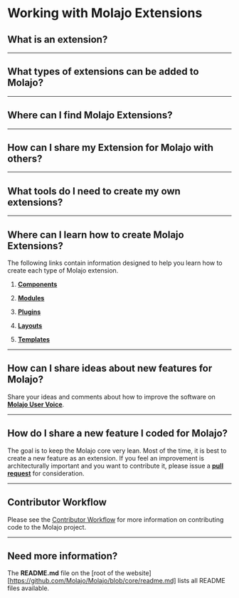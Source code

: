 # Working with Molajo Extensions #

## What is an extension? ##

---

## What types of extensions can be added to Molajo? ##

---

## Where can I find Molajo Extensions? ##

---

## How can I share my Extension for Molajo with others? ##

---

## What tools do I need to create my own extensions? ##

---

## Where can I learn how to create Molajo Extensions? ##

The following links contain information designed to help you learn how to create each type of Molajo extension.

1. [**Components**](https://github.com/Molajo/Molajo/blob/core/cms/components/README.md)

2. [**Modules**](https://github.com/Molajo/Molajo/blob/core/cms/modules/README.md)

3. [**Plugins**](https://github.com/Molajo/Molajo/blob/core/cms/plugins/README.md)

4. [**Layouts**](https://github.com/Molajo/Molajo/blob/core/cms/layouts/README.md)

5. [**Templates**](https://github.com/Molajo/Molajo/blob/core/cms/templates/README.md)

---

## How can I share ideas about new features for Molajo? ##

Share your ideas and comments about how to improve the software on [**Molajo User Voice**](http://molajo.uservoice.com/forums/85709-general).

---

## How do I share a new feature I coded for Molajo? ##

The goal is to keep the Molajo core very lean. Most of the time, it is best to create a new feature as an extension. If you feel an improvement is architecturally important and you want to contribute it, please issue a [**pull request**](https://github.com/Molajo/Molajo/pulls) for consideration.

---

## Contributor Workflow ##

Please see the [Contributor Workflow](https://github.com/Molajo/Molajo/wiki/Contributor-Workflow) for more information on contributing code to the Molajo project.

---

## Need more information? ##

The **README.md** file on the [root of the website][https://github.com/Molajo/Molajo/blob/core/readme.md] lists all README files available.